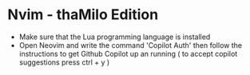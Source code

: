 # Nvim - thaMilo Edition

- Make sure that the Lua programming language is installed 
- Open Neovim and write the command 'Copilot Auth' then follow the instructions to get Github Copilot up an running ( to accept copilot suggestions press ctrl + y )

